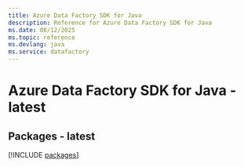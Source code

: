 ```yaml
---
title: Azure Data Factory SDK for Java
description: Reference for Azure Data Factory SDK for Java
ms.date: 08/12/2025
ms.topic: reference
ms.devlang: java
ms.service: datafactory
---
```

# Azure Data Factory SDK for Java - latest
## Packages - latest
[!INCLUDE [packages](data-factory-index.md)]